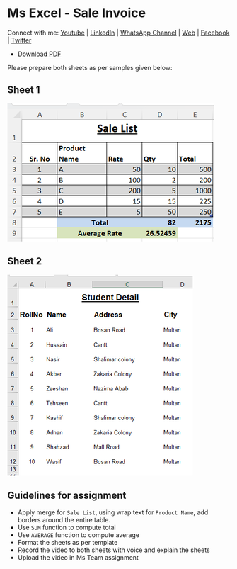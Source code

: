 # Ms Excel - Sale Invoice

Connect with me: [Youtube](https://www.youtube.com/yasirbhutta) \| [LinkedIn](https://www.linkedin.com/in/yasirbhutta/) \| [WhatsApp Channel](https://whatsapp.com/channel/0029VaC3BC160eBZZSs3CW0c) \| [Web](https://yasirbhutta.github.io/) \| [Facebook](https://www.facebook.com/yasirbhutta786) \| [Twitter](https://twitter.com/yasirbhutta)

- [Download PDF](assign1.pdf)
    
Please prepare both sheets as per samples given below:

## Sheet 1

![sheet1](images/Sale_Invoice1a.png)

## Sheet 2

![sheet2](images/Sale_Invoice1b.png)

## Guidelines for assignment

- Apply merge for `Sale List`, using wrap text for `Product Name`, add borders around the entire table.
- Use `SUM` function to compute total
- Use `AVERAGE` function to compute average
- Format the sheets as per template
- Record the video to both sheets with voice and explain the sheets
- Upload the video in Ms Team assignment
